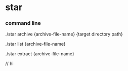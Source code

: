 # star
### command line

./star archive {archive-file-name} {target directory path}
  
./star list {archive-file-name}
  
./star extract {archive-file-name}

// hi 
